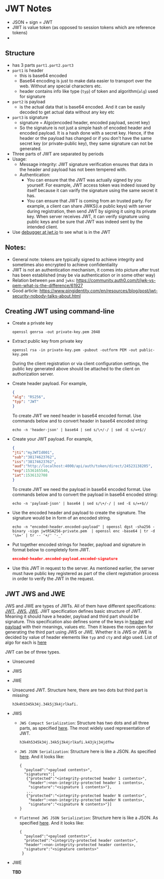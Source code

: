 # JWT Notes

- JSON + sign = JWT
- JWT is value token (as opposed to session tokens which are reference tokens)
- 

## Structure

- has 3 parts `part1.part2.part3`
- `part1` is header
  - this is base64 encoded
  - Base64 encoding is just to make data easier to transport over the web. Without any special characters etc.
  - header contains info like type (`typ`) of token and algorithm(`alg`) used for signature
- `part2` is payload 
  - is the actual data that is base64 encoded. And it can be easily decoded to get actual data without any key etc
- `part3` is signature
  - signature = Algo(encoded header, encoded payload, secret key)
  - So the signature is not just a simple hash of encoded header and encoded payload. It is a hash done with a secret key. Hence, if the header or the payload has changed or if you don't have the same secret key (or private-public key), they same signature can not be generated.
- Three parts of JWT are separated by periods
- Usage: 
  - Message integrity: JWT signature verification ensures that data in the header and payload has not been tempered with.
  - Authentication: 
    - You can ensure that the JWT was actually signed by you yourself. For example, JWT access token was indeed issued by itself because it can varify the signature using the same secret it has.
    - You can ensure that JWT is coming from an trusted party. For example, a client can share JWKS(i.e public keys) with server during registration, then send JWT by signing it using its private key. When server receives JWT, it can verify signature using public keys and be sure that JWT was indeed sent by the intended client.
- Use [debugger at jwt.io](jwt.io) to see what is in the JWT

## Notes:
- General note: tokens are typically signed to achieve integrity and sometimes also encrypted to achieve confidentiality
- JWT is not an authentication mechanism, it comes into picture after trust has been established (may be via authentication or in some other way)
- Relation between `pem` and `jwks`: https://community.auth0.com/t/jwk-vs-pem-what-is-the-difference/61927
- Good article: https://www.pingidentity.com/en/resources/blog/post/jwt-security-nobody-talks-about.html

## Creating JWT using command-line

- Create a private key

    ```shell
    openssl genrsa -out private-key.pem 2048
    ```

- Extract public key from private key

    ```shell
    openssl rsa -in private-key.pem -pubout -outform PEM -out public-key.pem
    ```

    During the client registration or via client configuration settings, the public key generated above should be attached
    to the client on authorization server.

- Create header payload. For example,

    ```json
    {
    "alg": "RS256",
    "typ": "JWT"
    }
    ```

    To create JWT we need header in base64 encoded format. Use commands below and to convert header in base64 encoded string:
  
    ```shell
    echo -n 'header-json' | base64 | sed s/\+/-/ | sed -E s/=+$//
    ```

- Create your JWT payload. For example,

    ```json
    {
    "jti":"myJWTId001",
    "sub":"38174623762",
    "iss":"38174623762",
    "aud":"http://localhost:4000/api/auth/token/direct/24523138205",
    "exp":1536165540,
    "iat":1536132708
    }
    ```

    To create JWT we need the payload in base64 encoded format. Use commands below and to convert the payload in base64 
    encoded string:
  
    ```shell
    echo -n 'payload-json' | base64 | sed s/\+/-/ | sed -E s/=+$//
    ```

- Use the encoded header and payload to create the signature. The signature would be in form of an encoded string.

    ```shell
    echo -n "encoded-header.encoded-payload" | openssl dgst -sha256 -binary -sign jwtRSA256-private.pem  | openssl enc -base64 | tr -d '\n=' | tr -- '+/' '-_'
    ```

- Put together encoded strings for header, payload and signature in format below to completely form JWT.

    ```json
    encoded-header.encoded-payload.encoded-signature
    ```

- Use this JWT in request to the server. As mentioned earlier, the server must have public key registered as part of 
  the client registration process in order to verify the JWT in the request.

## JWT JWS and JWE

JWS and JWE are types of JWTs. All of them have different specifications: [JWT](https://www.rfc-editor.org/rfc/rfc7519), [JWS](https://www.rfc-editor.org/rfc/rfc7515), [JWE](https://www.rfc-editor.org/rfc/rfc7516). JWT specification defines basic structure of JWT. Meaning it should have a header, payload and third part should be signature. This specification also defines some of the keys in [header](https://www.rfc-editor.org/rfc/rfc7519#section-5) and [payload](https://www.rfc-editor.org/rfc/rfc7519#section-4.1) with their meanings, values etc. Then it leaves the room open for generating the third part using JWS or JWE. Whether it is JWS or JWE is decided by value of header elements like `typ` and `cty` and algo used. List of algo for each is [here](https://docs.jans.io/v1.0.6/admin/auth-server/crypto/keys/)

JWT can be of three types. 

- Unsecured
- JWS
- JWE

- Unsecured JWT. Structure here, there are two dots but third part is missing:
  
  ```
  h3k4h5345k34j.34k5j3k4jrlkafi.
  ```
  
- JWS 
  - `JWS Compact Serialization`: Structure has two dots and all three parts, as specified [here](https://www.rfc-editor.org/rfc/rfc7515#section-3.1). The most widely used representation of JWT.
    
    ```
    h3k4h5345k34j.34k5j3k4jrlkafi.k43jkj34jdfhw
    ```
  - `JWS JSON Serialization`: Structure here is like a JSON. As specified [here](https://www.rfc-editor.org/rfc/rfc7515#section-7.2.1). And it looks like:
  
    ```
    {
      "payload":"<payload contents>",
      "signatures":[
       {"protected":"<integrity-protected header 1 contents>",
        "header":<non-integrity-protected header 1 contents>,
        "signature":"<signature 1 contents>"},
       ...
       {"protected":"<integrity-protected header N contents>",
        "header":<non-integrity-protected header N contents>,
        "signature":"<signature N contents>"}]
    }
    ```
  - `Flattened JWS JSON Serialization`: Structure here is like a JSON. As specified [here](https://www.rfc-editor.org/rfc/rfc7515#section-7.2.2). And it looks like:
  
    ```
    {
      "payload":"<payload contents>",
      "protected":"<integrity-protected header contents>",
      "header":<non-integrity-protected header contents>,
      "signature":"<signature contents>"
     }
    ```
    
- JWE
   
   **TBD**

